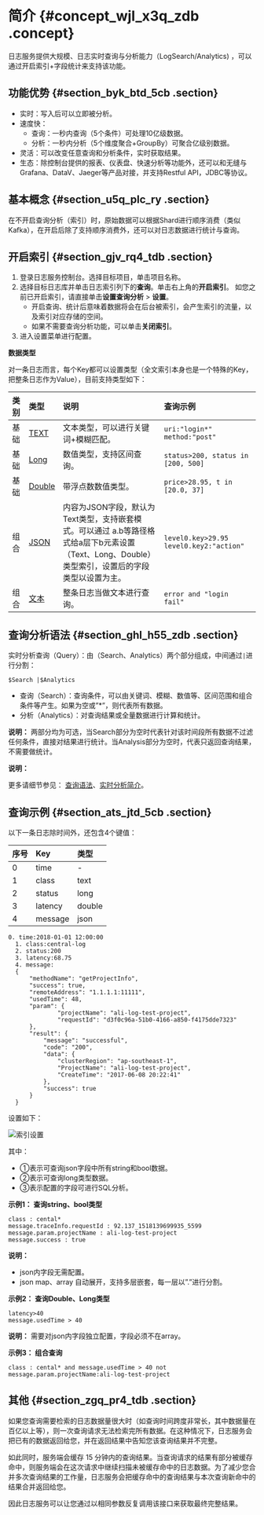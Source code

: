 # 简介 {#concept_wjl_x3q_zdb .concept}

日志服务提供大规模、日志实时查询与分析能力（LogSearch/Analytics\) ，可以通过开启索引+字段统计来支持该功能。

## 功能优势 {#section_byk_btd_5cb .section}

-   实时：写入后可以立即被分析。
-   速度快：
    -   查询：一秒内查询（5个条件）可处理10亿级数据。
    -   分析：一秒内分析（5个维度聚合+GroupBy）可聚合亿级别数据。
-   灵活：可以改变任意查询和分析条件，实时获取结果。
-   生态：除控制台提供的报表、仪表盘、快速分析等功能外，还可以和无缝与Grafana、DataV、Jaeger等产品对接，并支持Restful API，JDBC等协议。

## 基本概念 {#section_u5q_plc_ry .section}

在不开启查询分析（索引）时，原始数据可以根据Shard进行顺序消费（类似Kafka），在开启后除了支持顺序消费外，还可以对日志数据进行统计与查询。

## 开启索引 {#section_gjv_rq4_tdb .section}

1.  登录日志服务控制台。选择目标项目，单击项目名称。
2.  选择目标日志库并单击日志索引列下的**查询**。单击右上角的**开启索引**。 如您之前已开启索引，请直接单击**设置查询分析** \> **设置**。
    -   开启查询、统计后意味着数据将会在后台被索引，会产生索引的流量，以及索引对应存储的空间。
    -   如果不需要查询分析功能，可以单击**关闭索引**。
3.  进入设置菜单进行配置。

**数据类型**

对一条日志而言，每个Key都可以设置类型（全文索引本身也是一个特殊的Key，把整条日志作为Value），目前支持类型如下：

|类别|类型|说明|查询示例|
|:-|:-|:-|:---|
|基础|[TEXT](intl.zh-CN/用户指南/索引与查询/文本类型.md)|文本类型，可以进行关键词+模糊匹配。| `uri:"login*" method:"post"` |
|基础|[Long](intl.zh-CN/用户指南/索引与查询/数值类型.md)|数值类型，支持区间查询。| `status>200, status in [200, 500]` |
|基础|[Double](intl.zh-CN/用户指南/索引与查询/数值类型.md)|带浮点数数值类型。| `price>28.95, t in [20.0, 37]` |
|组合|[JSON](intl.zh-CN/用户指南/索引与查询/Json类型.md)|内容为JSON字段，默认为Text类型，支持嵌套模式。可以通过 a.b等路径格式给a层下b元素设置（Text、Long、Double）类型索引，设置后的字段类型以设置为主。| `level0.key>29.95 level0.key2:"action"` |
|组合|[文本](intl.zh-CN/用户指南/索引与查询/文本类型.md) |整条日志当做文本进行查询。| `error and "login fail"` |

## 查询分析语法 {#section_ghl_h55_zdb .section}

实时分析查询（Query）：由（Search、Analytics）两个部分组成，中间通过`|`进行分割：

`$Search |$Analytics`

-   查询（Search）：查询条件，可以由关键词、模糊、数值等、区间范围和组合条件等产生。如果为空或”\*”，则代表所有数据。
-   分析（Analytics）：对查询结果或全量数据进行计算和统计。

**说明：** 两部分均为可选，当Search部分为空时代表针对该时间段所有数据不过滤任何条件，直接对结果进行统计。当Analysis部分为空时，代表只返回查询结果，不需要做统计。

**说明：** 

更多请细节参见： [查询语法](intl.zh-CN/用户指南/索引与查询/查询语法.md)、[实时分析简介](intl.zh-CN/用户指南/实时分析/实时分析简介.md)。

## 查询示例 {#section_ats_jtd_5cb .section}

以下一条日志除时间外，还包含4个键值：

|序号|Key|类型|
|:-|:--|:-|
|0|time|-|
|1|class|text|
|2|status|long|
|3|latency|double|
|4|message|json|

```
0. time:2018-01-01 12:00:00
  1. class:central-log
  2. status:200
  3. latency:68.75
  4. message:
  {  
      "methodName": "getProjectInfo",
      "success": true,
      "remoteAddress": "1.1.1.1:11111",
      "usedTime": 48,
      "param": {
              "projectName": "ali-log-test-project",
              "requestId": "d3f0c96a-51b0-4166-a850-f4175dde7323"
      },
      "result": {
          "message": "successful",
          "code": "200",
          "data": {
              "clusterRegion": "ap-southeast-1",
              "ProjectName": "ali-log-test-project",
              "CreateTime": "2017-06-08 20:22:41"
          },
          "success": true
      }
  }
```

设置如下：

![](images/5522_zh-CN.png "索引设置")

其中：

-   ①表示可查询json字段中所有string和bool数据。
-   ②表示可查询long类型数据。
-   ③表示配置的字段可进行SQL分析。

**示例1： 查询string、bool类型**

```
class : cental*
message.traceInfo.requestId : 92.137_1518139699935_5599
message.param.projectName : ali-log-test-project
message.success : true
```

**说明：** 

-   json内字段无需配置。
-   json map、array 自动展开，支持多层嵌套，每一层以”.”进行分割。

**示例2： 查询Double、Long类型**

```
latency>40
message.usedTime > 40
```

**说明：** 需要对json内字段独立配置，字段必须不在array。

**示例3： 组合查询**

```
class : cental* and message.usedTime > 40 not message.param.projectName:ali-log-test-project
```

## 其他 {#section_zgq_pr4_tdb .section}

如果您查询需要检索的日志数据量很大时（如查询时间跨度非常长，其中数据量在百亿以上等），则一次查询请求无法检索完所有数据。在这种情况下，日志服务会把已有的数据返回给您，并在返回结果中告知您该查询结果并不完整。

如此同时，服务端会缓存 15 分钟内的查询结果。当查询请求的结果有部分被缓存命中，则服务端会在这次请求中继续扫描未被缓存命中的日志数据。为了减少您合并多次查询结果的工作量，日志服务会把缓存命中的查询结果与本次查询新命中的结果合并返回给您。

因此日志服务可以让您通过以相同参数反复调用该接口来获取最终完整结果。

